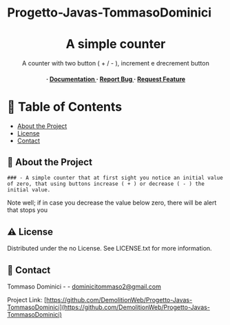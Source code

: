 # Progetto-Javas-TommasoDominici
<div align='center'>

<h1>A simple counter </h1>
<p>A counter with two button ( + / - ), increment e drecrement button</p>

<h4> <span> · </span> <a href="https://github.com/DemolitionWeb/Progetto-Javas-TommasoDominici/blob/master/README.md"> Documentation </a> <span> · </span> <a href="https://github.com/DemolitionWeb/Progetto-Javas-TommasoDominici/issues"> Report Bug </a> <span> · </span> <a href="https://github.com/DemolitionWeb/Progetto-Javas-TommasoDominici/issues"> Request Feature </a> </h4>


</div>

# :notebook_with_decorative_cover: Table of Contents

- [About the Project](#star2-about-the-project)
- [License](#warning-license)
- [Contact](#handshake-contact)


## :star2: About the Project
    ### - A simple counter that at first sight you notice an initial value of zero, that using buttons increase ( + ) or decrease ( - ) the initial value.
Note well;
if in case you decrease the value below zero, there will be alert that stops you

## :warning: License

Distributed under the no License. See LICENSE.txt for more information.

## :handshake: Contact

Tommaso Dominici - - dominicitommaso2@gmail.com

Project Link: [https://github.com/DemolitionWeb/Progetto-Javas-TommasoDominici](https://github.com/DemolitionWeb/Progetto-Javas-TommasoDominici)
